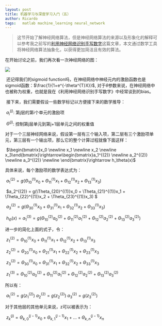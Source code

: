 ```yaml
---
layout: post
title: 机器学习与深度学习入门（五）
author: Ricardo
tags:	matlab machine_learning neural_network
---
```


> 这节开始了解神经网络算法，但是神经网络算法的来源以及形象化的解释可以参考我之前写的[利用神经网络识别手写数字](https://ricardozitseng.github.io/network/)这篇文章，本文通过数学工具将神经网络算法抽象化，以获得更加简洁且有效的算法。

在开始讨论之前，我们再次看一次神经网络的图：

![](http://upload-images.jianshu.io/upload_images/3205350-023cc0b98cf5cd5b.png?imageMogr2/auto-orient/strip%7CimageView2/2/w/1240)

​	还记得我们的sigmoid function吗，在神经网络中神经元内的激励函数也是sigmoid函数：$\frac{1}{1+e^{-\theta^{T}X}}$, 对于$\theta$参数来说，在神经网络中也被称为权重，也就是我在《利用神经网络识别手写数字》中经常谈到的bias。

​	接下来，我们需要假设一些数学标记以方便接下来的数学推导：

​				$a^{(j)}_{i}:$ 第j层的第i个单元的激励项

​				$\Theta^{(j)}$: 控制第j层单元到第j+1层单元之间的权重值

​	对于一个三层神经网络来说，假设第一层有三个输入项，第二层有三个激励项单元，第三层有一个输出项，那么它的整个计算过程就像下面这样：

​							$\begin{bmatrix}x_0 \newline x_1 \newline x_2 \newline x_3\end{bmatrix}\rightarrow\begin{bmatrix}a_1^{(2)} \newline a_2^{(2)} \newline a_3^{(2)} \newline \end{bmatrix}\rightarrow h_\theta(x)$

具体来说，每个激励项的数学表达式为：

​				$a_1^{(2)} = g(\Theta_{10}^{(1)}x_0 + \Theta_{11}^{(1)}x_1 + \Theta_{12}^{(1)}x_2 + \Theta_{13}^{(1)}x_3)$	

​				$a_2^{(2)} = g(\Theta_{20}^{(1)}x_0 + \Theta_{21}^{(1)}x_1 + \Theta_{22}^{(1)}x_2 + \Theta_{23}^{(1)}x_3) $

​				$a_3^{(2)} = g(\Theta_{30}^{(1)}x_0 + \Theta_{31}^{(1)}x_1 + \Theta_{32}^{(1)}x_2 + \Theta_{33}^{(1)}x_3)$

​			$h_\Theta(x) = a_1^{(3)} = g(\Theta_{10}^{(2)}a_0^{(2)} + \Theta_{11}^{(2)}a_1^{(2)} + \Theta_{12}^{(2)}a_2^{(2)} + \Theta_{13}^{(2)}a_3^{(2)})$

进一步的简化上面的式子，令：

​				$z^{(2)}_{1} = \Theta_{10}^{(1)}x_0 + \Theta_{11}^{(1)}x_1 + \Theta_{12}^{(1)}x_2 + \Theta_{13}^{(1)}x_3$

​				$z^{(2)}_{2} = \Theta_{20}^{(1)}x_0 + \Theta_{21}^{(1)}x_1 + \Theta_{22}^{(1)}x_2 + \Theta_{23}^{(1)}x_3$

​				$z^{(2)}_{3} = \Theta_{30}^{(1)}x_0 + \Theta_{31}^{(1)}x_1 + \Theta_{32}^{(1)}x_2 + \Theta_{33}^{(1)}x_3$

​				$z^{(3)}_{1} = \Theta_{10}^{(2)}a_0^{(2)} + \Theta_{11}^{(2)}a_1^{(2)} + \Theta_{12}^{(2)}a_2^{(2)} + \Theta_{13}^{(2)}a_3^{(2)}$

所以有：

​				$a^{(2)}_{1} = g(z^{(2)}_{1})$	$a^{(2)}_{2} = g(z^{(2)}_{2})$	$a^{(2)}_{3} = g(z^{(2)}_{3})$

对于其他层的其他单元来说，z可以被表示为：

​				$z^{(j)}_{k} = \Theta^{(j-1)}_{k,0}x_0 + \Theta^{(j-1)}_{k,1}x_1 +...+ \Theta^{(j-1)}_{k,n}x_n$

